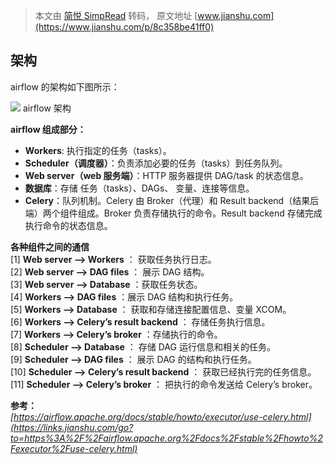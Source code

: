 > 本文由 [简悦 SimpRead](http://ksria.com/simpread/) 转码， 原文地址 [www.jianshu.com](https://www.jianshu.com/p/8c358be41ff0)

架构
--

airflow 的架构如下图所示：  

![](http://upload-images.jianshu.io/upload_images/10848392-5faa5f1edfadc358.png) airflow 架构

**airflow 组成部分：**

*   **Workers**: 执行指定的任务（tasks）。
*   **Scheduler（调度器）**：负责添加必要的任务（tasks）到任务队列。
*   **Web server（web 服务端）**：HTTP 服务器提供 DAG/task 的状态信息。
*   **数据库**：存储 任务（tasks）、DAGs、 变量、连接等信息。
*   **Celery**：队列机制。Celery 由 Broker（代理）和 Result backend（结果后端）两个组件组成。Broker 负责存储执行的命令。Result backend 存储完成执行命令的状态信息。

**各种组件之间的通信**  
[1] **Web server –> Workers** ： 获取任务执行日志。  
[2] **Web server –> DAG files** ： 展示 DAG 结构。  
[3] **Web server –> Database** ：获取任务状态。  
[4] **Workers –> DAG files** ：展示 DAG 结构和执行任务。  
[5] **Workers –> Database** ： 获取和存储连接配置信息、变量 XCOM。  
[6] **Workers –> Celery’s result backend** ： 存储任务执行信息。  
[7] **Workers –> Celery’s broker** ：存储执行的命令。  
[8] **Scheduler –> Database** ： 存储 DAG 运行信息和相关的任务。  
[9] **Scheduler –> DAG files** ： 展示 DAG 的结构和执行任务。  
[10] **Scheduler –> Celery’s result backend** ： 获取已经执行完的任务信息。  
[11] **Scheduler –> Celery’s broker** ： 把执行的命令发送给 Celery’s broker。

**参考：**  
_[https://airflow.apache.org/docs/stable/howto/executor/use-celery.html](https://links.jianshu.com/go?to=https%3A%2F%2Fairflow.apache.org%2Fdocs%2Fstable%2Fhowto%2Fexecutor%2Fuse-celery.html)_